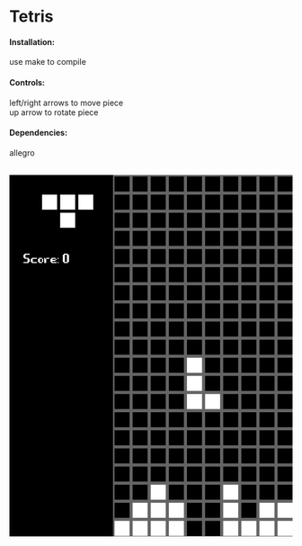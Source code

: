 <h1>Tetris</h1>  
<h4>Installation:</h4>
use make to compile<br>

<h4>Controls:</h4>
left/right arrows to move piece<br>
up arrow to rotate piece

<h4>Dependencies:</h4>
allegro
<br><br>

![](screenshot.png)
